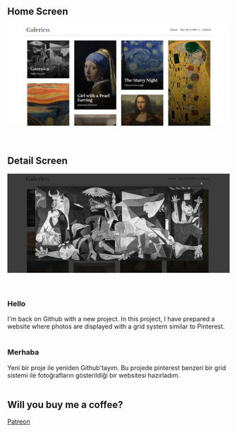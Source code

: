 ## Home Screen

![Home Screen](/assets/img/1.png)
</br>
</br>
</br>

## Detail Screen

![Detail Screen](/assets/img/2.png)
</br>
</br>
</br>

### Hello

I'm back on Github with a new project.
In this project, I have prepared a website where photos are displayed with a grid system similar to Pinterest.
</br>
</br>

### Merhaba

Yeni bir proje ile yeniden Github'tayım.
Bu projede pinterest benzeri bir grid sistemi ile fotoğrafların gösterildiği bir websitesi hazırladım.
</br>
</br>

## Will you buy me a coffee?

[Patreon](https://www.patreon.com/keremgunes)
